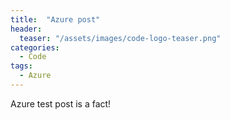 ```yaml
---
title:  "Azure post"
header:
  teaser: "/assets/images/code-logo-teaser.png"
categories: 
  - Code
tags:
  - Azure
---
```


Azure test post is a fact!
